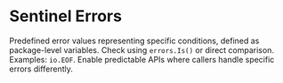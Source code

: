 # Sentinel Errors

Predefined error values representing specific conditions, defined as package-level variables. Check using `errors.Is()` or direct comparison. Examples: `io.EOF`. Enable predictable APIs where callers handle specific errors differently.